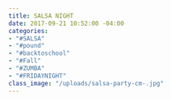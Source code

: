 ```yaml
---
title: SALSA NIGHT
date: 2017-09-21 10:52:00 -04:00
categories:
- "#SALSA"
- "#pound"
- "#backtoschool"
- "#Fall"
- "#ZUMBA"
- "#FRIDAYNIGHT"
class_image: "/uploads/salsa-party-cm-.jpg"
---
```


